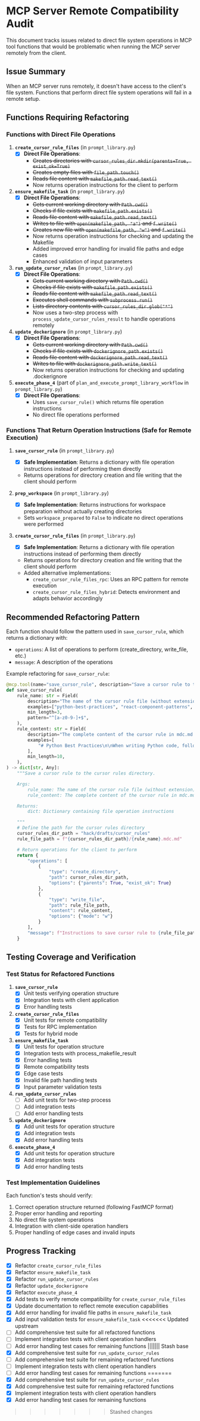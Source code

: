 # MCP Server Remote Compatibility Audit

This document tracks issues related to direct file system operations in MCP tool functions that would be problematic when running the MCP server remotely from the client.

## Issue Summary

When an MCP server runs remotely, it doesn't have access to the client's file system. Functions that perform direct file system operations will fail in a remote setup.

## Functions Requiring Refactoring

### Functions with Direct File Operations

1. **`create_cursor_rule_files`** (in `prompt_library.py`)
   - [x] **Direct File Operations**:
     - ~~Creates directories with `cursor_rules_dir.mkdir(parents=True, exist_ok=True)`~~
     - ~~Creates empty files with `file_path.touch()`~~
     - ~~Reads file content with `makefile_path.read_text()`~~
     - Now returns operation instructions for the client to perform

2. **`ensure_makefile_task`** (in `prompt_library.py`)
   - [x] **Direct File Operations**:
     - ~~Gets current working directory with `Path.cwd()`~~
     - ~~Checks if file exists with `makefile_path.exists()`~~
     - ~~Reads file content with `makefile_path.read_text()`~~
     - ~~Writes to file with `open(makefile_path, "a")` and `f.write()`~~
     - ~~Creates new file with `open(makefile_path, "w")` and `f.write()`~~
     - Now returns operation instructions for checking and updating the Makefile
     - Added improved error handling for invalid file paths and edge cases
     - Enhanced validation of input parameters

3. **`run_update_cursor_rules`** (in `prompt_library.py`)
   - [x] **Direct File Operations**:
     - ~~Gets current working directory with `Path.cwd()`~~
     - ~~Checks if file exists with `makefile_path.exists()`~~
     - ~~Reads file content with `makefile_path.read_text()`~~
     - ~~Executes shell commands with `subprocess.run()`~~
     - ~~Lists directory contents with `cursor_rules_dir.glob("*")`~~
     - Now uses a two-step process with `process_update_cursor_rules_result` to handle operations remotely

4. **`update_dockerignore`** (in `prompt_library.py`)
   - [x] **Direct File Operations**:
     - ~~Gets current working directory with `Path.cwd()`~~
     - ~~Checks if file exists with `dockerignore_path.exists()`~~
     - ~~Reads file content with `dockerignore_path.read_text()`~~
     - ~~Writes to file with `dockerignore_path.write_text()`~~
     - Now returns operation instructions for checking and updating .dockerignore

5. **`execute_phase_4`** (part of `plan_and_execute_prompt_library_workflow` in `prompt_library.py`)
   - [x] **Direct File Operations**:
     - Uses `save_cursor_rule()` which returns file operation instructions
     - No direct file operations performed

### Functions That Return Operation Instructions (Safe for Remote Execution)

1. **`save_cursor_rule`** (in `prompt_library.py`)
   - [x] **Safe Implementation**: Returns a dictionary with file operation instructions instead of performing them directly
   - Returns operations for directory creation and file writing that the client should perform

2. **`prep_workspace`** (in `prompt_library.py`)
   - [x] **Safe Implementation**: Returns instructions for workspace preparation without actually creating directories
   - Sets `workspace_prepared` to `False` to indicate no direct operations were performed

3. **`create_cursor_rule_files`** (in `prompt_library.py`)
   - [x] **Safe Implementation**: Returns a dictionary with file operation instructions instead of performing them directly
   - Returns operations for directory creation and file writing that the client should perform
   - Added alternative implementations:
     - `create_cursor_rule_files_rpc`: Uses an RPC pattern for remote execution
     - `create_cursor_rule_files_hybrid`: Detects environment and adapts behavior accordingly

## Recommended Refactoring Pattern

Each function should follow the pattern used in `save_cursor_rule`, which returns a dictionary with:
- `operations`: A list of operations to perform (create_directory, write_file, etc.)
- `message`: A description of the operations

Example refactoring for `save_cursor_rule`:

```python
@mcp.tool(name="save_cursor_rule", description="Save a cursor rule to the cursor rules directory in the project")
def save_cursor_rule(
    rule_name: str = Field(
        description="The name of the cursor rule file (without extension)",
        examples=["python-best-practices", "react-component-patterns", "error-handling"],
        min_length=3,
        pattern="^[a-z0-9-]+$",
    ),
    rule_content: str = Field(
        description="The complete content of the cursor rule in mdc.md format",
        examples=[
            "# Python Best Practices\n\nWhen writing Python code, follow these guidelines:\n\n1. Use type hints\n2. Write docstrings\n3. Follow PEP 8"
        ],
        min_length=10,
    ),
) -> dict[str, Any]:
    """Save a cursor rule to the cursor rules directory.

    Args:
        rule_name: The name of the cursor rule file (without extension)
        rule_content: The complete content of the cursor rule in mdc.md format

    Returns:
        dict: Dictionary containing file operation instructions

    """
    # Define the path for the cursor rules directory
    cursor_rules_dir_path = "hack/drafts/cursor_rules"
    rule_file_path = f"{cursor_rules_dir_path}/{rule_name}.mdc.md"

    # Return operations for the client to perform
    return {
        "operations": [
            {
                "type": "create_directory",
                "path": cursor_rules_dir_path,
                "options": {"parents": True, "exist_ok": True}
            },
            {
                "type": "write_file",
                "path": rule_file_path,
                "content": rule_content,
                "options": {"mode": "w"}
            }
        ],
        "message": f"Instructions to save cursor rule to {rule_file_path}"
    }
```

## Testing Coverage and Verification

### Test Status for Refactored Functions

1. **`save_cursor_rule`**
   - [x] Unit tests verifying operation structure
   - [x] Integration tests with client application
   - [x] Error handling tests

2. **`create_cursor_rule_files`**
   - [x] Unit tests for remote compatibility
   - [x] Tests for RPC implementation
   - [x] Tests for hybrid mode

3. **`ensure_makefile_task`**
   - [x] Unit tests for operation structure
   - [x] Integration tests with process_makefile_result
   - [x] Error handling tests
   - [x] Remote compatibility tests
   - [x] Edge case tests
   - [x] Invalid file path handling tests
   - [x] Input parameter validation tests

4. **`run_update_cursor_rules`**
   - [ ] Add unit tests for two-step process
   - [ ] Add integration tests
   - [ ] Add error handling tests

5. **`update_dockerignore`**
   - [x] Add unit tests for operation structure
   - [x] Add integration tests
   - [x] Add error handling tests

6. **`execute_phase_4`**
   - [x] Add unit tests for operation structure
   - [x] Add integration tests
   - [x] Add error handling tests

### Test Implementation Guidelines

Each function's tests should verify:
1. Correct operation structure returned (following FastMCP format)
2. Proper error handling and reporting
3. No direct file system operations
4. Integration with client-side operation handlers
5. Proper handling of edge cases and invalid inputs

## Progress Tracking

- [x] Refactor `create_cursor_rule_files`
- [x] Refactor `ensure_makefile_task`
- [x] Refactor `run_update_cursor_rules`
- [x] Refactor `update_dockerignore`
- [x] Refactor `execute_phase_4`
- [x] Add tests to verify remote compatibility for `create_cursor_rule_files`
- [x] Update documentation to reflect remote execution capabilities
- [x] Add error handling for invalid file paths in `ensure_makefile_task`
- [x] Add input validation tests for `ensure_makefile_task`
<<<<<<< Updated upstream
- [ ] Add comprehensive test suite for all refactored functions
- [ ] Implement integration tests with client operation handlers
- [ ] Add error handling test cases for remaining functions
||||||| Stash base
- [x] Add comprehensive test suite for `run_update_cursor_rules`
- [ ] Add comprehensive test suite for remaining refactored functions
- [ ] Implement integration tests with client operation handlers
- [ ] Add error handling test cases for remaining functions
=======
- [x] Add comprehensive test suite for `run_update_cursor_rules`
- [x] Add comprehensive test suite for remaining refactored functions
- [x] Implement integration tests with client operation handlers
- [x] Add error handling test cases for remaining functions
>>>>>>> Stashed changes
